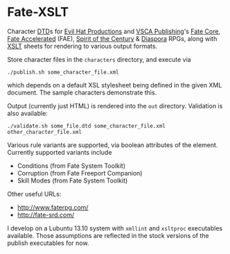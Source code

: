 Fate-XSLT
=========

Character
[DTD](http://www.w3.org/TR/xhtml1/dtds.html)s for
[Evil Hat Productions](http://evilhat.com/) and
[VSCA Publishing](http://vsca.ca/)'s
[Fate Core](http://www.evilhat.com/home/fate-core/),
[Fate Accelerated](http://www.evilhat.com/home/fae/) (FAE),
[Spirit of the Century](http://www.evilhat.com/home/spirit-of-the-century-2/) &amp;
[Diaspora](http://www.vsca.ca/Diaspora/) RPGs, along with
[XSLT](http://www.w3.org/TR/xslt) sheets for rendering to various output formats.

Store character files in the `characters` directory, and execute via

    ./publish.sh some_character_file.xml

which depends on a default XSL stylesheet being defined in the given XML document.
The sample characters demonstrate this.

Output (currently just HTML) is rendered into the `out` directory.
Validation is also available:

    ./validate.sh some_file.dtd some_character_file.xml other_character_file.xml

Various rule variants are supported, via boolean attributes of the <hacks> element.
Currently supported variants include
- Conditions  (from Fate System Toolkit)
- Corruption  (from Fate Freeport Companion)
- Skill Modes (from Fate System Toolkit)

Other useful URLs:
- http://www.faterpg.com/
- http://fate-srd.com/

I develop on a Lubuntu 13.10 system with `xmllint` and `xsltproc` executables
available. Those assumptions are reflected in the stock versions of the publish
executables for now.
